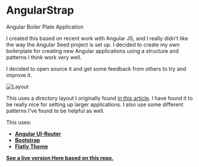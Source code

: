 # AngularStrap

Angular Boiler Plate Application

I created this based on recent work with Angular JS, and I really didn't like the way the Angular Seed project is set up. I decided to create my own boilerplate for creating new Angular applications using a structure and patterns I think work very well.

I decided to open source it and get some feedback from others to try and improve it. 

![Layout](http://i.imgur.com/wy5l7c5.png)

This uses a directory layout I originally found [in this article](https://scotch.io/tutorials/angularjs-best-practices-directory-structure). I have found it to be really nice for setting up larger applications. I also use some different patterns I've found to be helpful as well. 

This uses:


- **[Angular UI-Router](https://github.com/angular-ui/ui-router)**
- **[Bootstrap](http://getbootstrap.com/)**
- **[Flatly Theme](https://bootswatch.com/flatly/)**

**[See a live version Here based on this repo. ](http://jeremymorgan.github.io/AngularStrap/#/)**